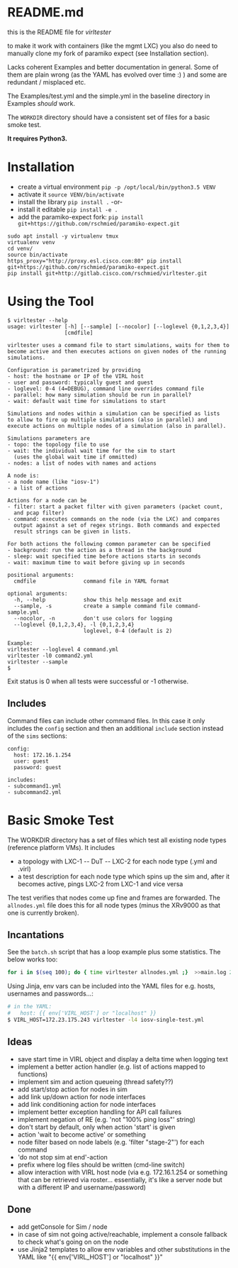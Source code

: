 # README.md

this is the README file for *virltester*

to make it work with containers (like the mgmt LXC) you also do need to manually clone my fork of paramiko expect (see Installation section).

Lacks coherent Examples and better documentation in general. Some of them are
plain wrong (as the YAML has evolved over time :) ) and some are redundant /
misplaced etc.

The Examples/test.yml and the simple.yml in the baseline directory in Examples
*should* work. 

The `WORKDIR` directory should have a consistent set of files for a basic smoke test.

**It requires Python3.**

# Installation
- create a virtual environment `pip -p /opt/local/bin/python3.5 VENV`
- activate it `source VENV/bin/activate`
- install the library `pip install .` -or-
- install it editable `pip install -e .`
- add the paramiko-expect fork: `pip install git+https://github.com/rschmied/paramiko-expect.git` 

```
sudo apt install -y virtualenv tmux
virtualenv venv
cd venv/
source bin/activate
https_proxy="http://proxy.esl.cisco.com:80" pip install git+https://github.com/rschmied/paramiko-expect.git
pip install git+http://gitlab.cisco.com/rschmied/virltester.git
```

# Using the Tool

```
$ virltester --help
usage: virltester [-h] [--sample] [--nocolor] [--loglevel {0,1,2,3,4}]
                  [cmdfile]

virltester uses a command file to start simulations, waits for them to
become active and then executes actions on given nodes of the running
simulations.

Configuration is parametrized by providing
- host: the hostname or IP of the VIRL host
- user and password: typically guest and guest
- loglevel: 0-4 (4=DEBUG), command line overrides command file
- parallel: how many simulation should be run in parallel?
- wait: default wait time for simulations to start

Simulations and nodes within a simulation can be specified as lists
to allow to fire up multiple simulations (also in parallel) and
execute actions on multiple nodes of a simulation (also in parallel).

Simulations parameters are
- topo: the topology file to use
- wait: the individual wait time for the sim to start
  (uses the global wait time if ommitted)
- nodes: a list of nodes with names and actions

A node is:
- a node name (like "iosv-1")
- a list of actions

Actions for a node can be
- filter: start a packet filter with given parameters (packet count,
  and pcap filter)
- command: executes commands on the node (via the LXC) and compares
  output against a set of regex strings. Both commands and expected
  result strings can be given in lists.

For both actions the following common parameter can be specified
- background: run the action as a thread in the background
- sleep: wait specified time before actions starts in seconds
- wait: maximum time to wait before giving up in seconds

positional arguments:
  cmdfile               command file in YAML format

optional arguments:
  -h, --help            show this help message and exit
  --sample, -s          create a sample command file command-sample.yml
  --nocolor, -n         don't use colors for logging
  --loglevel {0,1,2,3,4}, -l {0,1,2,3,4}
                        loglevel, 0-4 (default is 2)

Example:
virltester --loglevel 4 command.yml
virltester -l0 command2.yml
virltester --sample
$
```

Exit status is 0 when all tests were successful or -1 otherwise.

## Includes
Command files can include other command files. In this case it only includes the `config` section and then an additional `include` section instead of the `sims` sections:

```
config:
  host: 172.16.1.254
  user: guest
  password: guest

includes:
- subcommand1.yml
- subcommand2.yml
```

# Basic Smoke Test
The WORKDIR directory has a set of files which test all existing node types (reference platform VMs). It includes

- a topology with LXC-1 -- DuT -- LXC-2 for each node type (.yml and .virl)
- a test description for each node type which spins up the sim and, after it becomes active, pings LXC-2 from LXC-1 and vice versa

The test verifies that nodes come up fine and frames are forwarded. The `allnodes.yml` file does this for all node types (minus the XRv9000 as that one is currently broken).

## Incantations

See the `batch.sh` script that has a loop example plus some statistics. The below works too:

```bash
for i in $(seq 100); do { time virltester allnodes.yml ;}  >>main.log 2>&1 ; done
```

Using Jinja, env vars can be included into the YAML files for e.g. hosts, usernames and passwords...:


```bash
# in the YAML:
#   host: {{ env['VIRL_HOST'] or "localhost" }}
$ VIRL_HOST=172.23.175.243 virltester -l4 iosv-single-test.yml
```


## Ideas
- save start time in VIRL object and display a delta time when logging text
- implement a better action handler (e.g. list of actions mapped to functions)
- implement sim and action queueing (thread safety??)
- add start/stop action for nodes in sim
- add link up/down action for node interfaces
- add link conditioning action for node interfaces
- implement better exception handling for API call failures
- implement negation of RE (e.g. 'not "100% ping loss"' string)
- don't start by default, only when action 'start' is given
- action 'wait to become active' or something
- node filter based on node labels (e.g. 'filter "stage-2"') for each command
- 'do not stop sim at end'-action
- prefix where log files should be written (cmd-line switch)
- allow interaction with VIRL host node (via e.g. 172.16.1.254 or something that can be retrieved via roster... essentially, it's like a server node but with a different IP and username/password)

## Done
- add getConsole for Sim / node
- in case of sim not going active/reachable, implement a console fallback to check what's going on on the node
- use Jinja2 templates to allow env variables and other substitutions in the YAML like "{{ env['VIRL_HOST'] or "localhost" }}"
